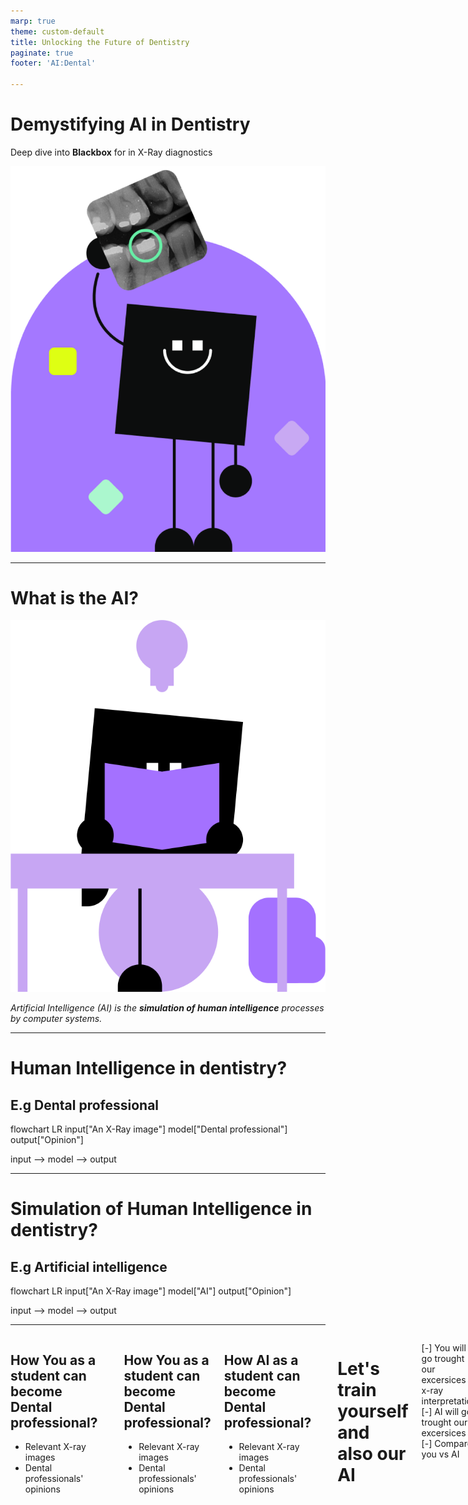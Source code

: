 ```yaml
---
marp: true
theme: custom-default
title: Unlocking the Future of Dentistry
paginate: true
footer: 'AI:Dental'

---
```


<!-- _paginate: skip -->
# Demystifying **AI** in Dentistry 
Deep dive into **Blackbox** for in X-Ray diagnostics
<!--
- Welcome students to the session.
- Brief overview of the agenda. 
-->

![bg right 60%](img/image-1.png)

---

<!-- Understanding AI in Diagnostics -->
# What is the **AI**?

![bg left 60%](img/image-3.png)

*Artificial Intelligence (AI) is the **simulation of human intelligence** processes by computer systems.*

---

# **Human Intelligence** in dentistry?
## E.g Dental professional
<div class="mermaid">
flowchart LR
  input["An X-Ray image"]
  model["Dental professional"]
  output["Opinion"]

  input --> model --> output
</div>

---

# **Simulation** of **Human Intelligence** in dentistry?
## E.g Artificial intelligence
<div class="mermaid">
flowchart LR
  input["An X-Ray image"]
  model["AI"]
  output["Opinion"]

  input --> model --> output
</div>


---
<div class="columns">

<div>

## How **You as a student** can become **Dental professional**?
- Relevant X-ray images
- Dental professionals' opinions

</div>

---

<div class="columns">

<div>

## How You as a student can become Dental professional?
- Relevant X-ray images
- Dental professionals' opinions

</div>
<div>

## How **AI as a student** can become **Dental professional**?
- Relevant X-ray images
- Dental professionals' opinions

</div>

---

<!-- - Title: "Training Our AI: From Annotations to Classification" -->
# **Let's train yourself** and also our AI

[-] You will go trought our excersices in x-ray interpretation
[-] AI will go trought our excersices
[-] Compare you vs AI

---
<!-- # Advantages of AI in Dentistry
- Improved accuracy and efficiency in diagnosis.
- Reduction of human error and subjectivity.
- Enhanced speed in processing and analyzing large datasets.
- Potential for early detection and prevention of dental issues.

--- -->

# Hands-On Training with Our Education Platform
- Train on specific pathologies with **Quiz**
- Train on real patients' cases with **Tagging per patient**
- Search for relevant cases with **Catalog of cases**

![bg right 90%](img/edu_app.png)

--- 

<!-- Decoding X-Rays: Visual Explanation with Saliency Maps -->
# Visual Explanation with Saliency Maps
- Introduction to saliency maps for image interpretation.
- Demonstration of saliency maps highlighting important features in X-ray images.
- Importance of visual explanations for understanding AI decisions.

---

# Conclusion and Next Steps
- Recap of key points covered in the session.
- Encouragement for students to continue exploring AI in dentistry.
- Next steps for further learning and engagement with the education platform.

---
<!-- - Title: "Engage, Inquire, Explore" -->

# Q&A
- Open the floor for questions and discussion.
- Encourage students to share their thoughts, concerns, and ideas.

---

# 9: Thank You
- Title: "Thank You for Joining Us"
- Express gratitude to the students for their participation.
- Contact information for further inquiries or follow-up.

Note: Each slide should be visually appealing with relevant graphics, images, and minimal text for effective communication. Interactive elements such as demonstrations and real-time examples can enhance engagement and understanding.

<!-- Needed for mermaid, can be anywhere in file except frontmatter -->

<script type="module">
  import mermaid from 'https://cdn.jsdelivr.net/npm/mermaid@10/dist/mermaid.esm.min.mjs';
  mermaid.initialize({startOnLoad: true});
</script>